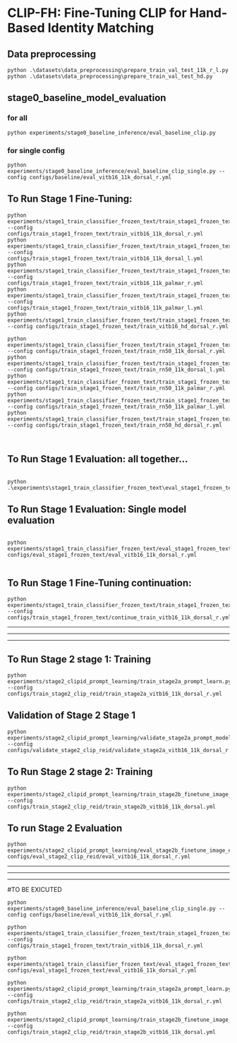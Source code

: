 # CLIP-FH: Fine-Tuning CLIP for Hand-Based Identity Matching


## Data preprocessing
```
python .\datasets\data_preprocessing\prepare_train_val_test_11k_r_l.py
python .\datasets\data_preprocessing\prepare_train_val_test_hd.py     
```

## stage0_baseline_model_evaluation

### for all
```angular2html
python experiments/stage0_baseline_inference/eval_baseline_clip.py

```

### for single config

````angular2html
python experiments/stage0_baseline_inference/eval_baseline_clip_single.py --config configs/baseline/eval_vitb16_11k_dorsal_r.yml

````

## To Run Stage 1 Fine-Tuning:
```angular2html
python experiments/stage1_train_classifier_frozen_text/train_stage1_frozen_text.py --config configs/train_stage1_frozen_text/train_vitb16_11k_dorsal_r.yml
python experiments/stage1_train_classifier_frozen_text/train_stage1_frozen_text.py --config configs/train_stage1_frozen_text/train_vitb16_11k_dorsal_l.yml
python experiments/stage1_train_classifier_frozen_text/train_stage1_frozen_text.py --config configs/train_stage1_frozen_text/train_vitb16_11k_palmar_r.yml
python experiments/stage1_train_classifier_frozen_text/train_stage1_frozen_text.py --config configs/train_stage1_frozen_text/train_vitb16_11k_palmar_l.yml
python experiments/stage1_train_classifier_frozen_text/train_stage1_frozen_text.py --config configs/train_stage1_frozen_text/train_vitb16_hd_dorsal_r.yml

python experiments/stage1_train_classifier_frozen_text/train_stage1_frozen_text.py --config configs/train_stage1_frozen_text/train_rn50_11k_dorsal_r.yml
python experiments/stage1_train_classifier_frozen_text/train_stage1_frozen_text.py --config configs/train_stage1_frozen_text/train_rn50_11k_dorsal_l.yml
python experiments/stage1_train_classifier_frozen_text/train_stage1_frozen_text.py --config configs/train_stage1_frozen_text/train_rn50_11k_palmar_r.yml
python experiments/stage1_train_classifier_frozen_text/train_stage1_frozen_text.py --config configs/train_stage1_frozen_text/train_rn50_11k_palmar_l.yml
python experiments/stage1_train_classifier_frozen_text/train_stage1_frozen_text.py --config configs/train_stage1_frozen_text/train_rn50_hd_dorsal_r.yml



```

## To Run Stage 1 Evaluation: all together...

```angular2html

python .\experiments\stage1_train_classifier_frozen_text\eval_stage1_frozen_text.py              

```
## To Run Stage 1 Evaluation: Single model evaluation
```angular2html

python experiments/stage1_train_classifier_frozen_text/eval_stage1_frozen_text_single.py configs/eval_stage1_frozen_text/eval_vitb16_11k_dorsal_r.yml


```

## To Run Stage 1 Fine-Tuning continuation:
```angular2html
python experiments/stage1_train_classifier_frozen_text/train_stage1_frozen_text_continue.py --config configs/train_stage1_frozen_text/continue_train_vitb16_11k_dorsal_r.yml

```

***
***
***

## To Run Stage 2 stage 1: Training

``` 
python experiments/stage2_clipid_prompt_learning/train_stage2a_prompt_learn.py --config configs/train_stage2_clip_reid/train_stage2a_vitb16_11k_dorsal_r.yml

```
## Validation of Stage 2 Stage 1

```angular2html
python experiments/stage2_clipid_prompt_learning/validate_stage2a_prompt_model.py --config configs/validate_stage2_clip_reid/validate_stage2a_vitb16_11k_dorsal_r.yml

```

## To Run Stage 2 stage 2: Training

``` 
python experiments/stage2_clipid_prompt_learning/train_stage2b_finetune_image_encoder.py --config configs/train_stage2_clip_reid/train_stage2b_vitb16_11k_dorsal.yml

```


## To run Stage 2 Evaluation

```angular2html
python experiments/stage2_clipid_prompt_learning/eval_stage2b_finetune_image_encoder.py configs/eval_stage2_clip_reid/eval_vitb16_11k_dorsal_r.yml

```





***
***
***
#TO BE EXICUTED
```angular2html
python experiments/stage0_baseline_inference/eval_baseline_clip_single.py --config configs/baseline/eval_vitb16_11k_dorsal_r.yml

python experiments/stage1_train_classifier_frozen_text/train_stage1_frozen_text.py --config configs/train_stage1_frozen_text/train_vitb16_11k_dorsal_r.yml

python experiments/stage1_train_classifier_frozen_text/eval_stage1_frozen_text_single.py configs/eval_stage1_frozen_text/eval_vitb16_11k_dorsal_r.yml

python experiments/stage2_clipid_prompt_learning/train_stage2a_prompt_learn.py --config configs/train_stage2_clip_reid/train_stage2a_vitb16_11k_dorsal_r.yml

python experiments/stage2_clipid_prompt_learning/train_stage2b_finetune_image_encoder.py --config configs/train_stage2_clip_reid/train_stage2b_vitb16_11k_dorsal.yml


```